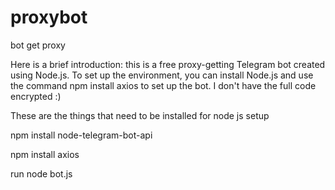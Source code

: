 # proxybot

bot get proxy 

Here is a brief introduction: this is a free proxy-getting Telegram bot created using Node.js.
To set up the environment, you can install Node.js and use the command npm install axios to set up the bot. I don't have the full code encrypted :)

These are the things that need to be installed for node js setup

npm install node-telegram-bot-api

npm install axios

run node bot.js
